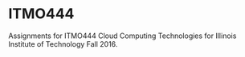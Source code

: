 # ITMO444
Assignments for ITMO444 Cloud Computing Technologies for Illinois Institute of Technology Fall 2016.

